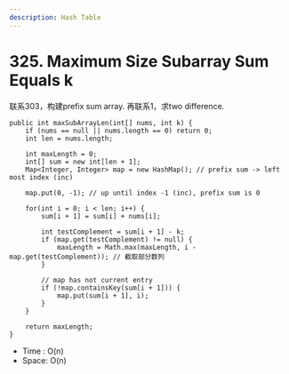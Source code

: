 ```yaml
---
description: Hash Table
---
```


# 325. Maximum Size Subarray Sum Equals k

联系303，构建prefix sum array. 再联系1，求two difference.

```text
public int maxSubArrayLen(int[] nums, int k) {
    if (nums == null || nums.length == 0) return 0;
    int len = nums.length;

    int maxLength = 0;
    int[] sum = new int[len + 1];
    Map<Integer, Integer> map = new HashMap(); // prefix sum -> left most index (inc)

    map.put(0, -1); // up until index -1 (inc), prefix sum is 0

    for(int i = 0; i < len; i++) {
        sum[i + 1] = sum[i] + nums[i];

        int testComplement = sum[i + 1] - k;
        if (map.get(testComplement) != null) {
            maxLength = Math.max(maxLength, i - map.get(testComplement)); // 截取部分数列
        }

        // map has not current entry
        if (!map.containsKey(sum[i + 1])) {
            map.put(sum[i + 1], i);
        }
    }

    return maxLength;
}
```

* Time : O\(n\)
* Space: O\(n\)

